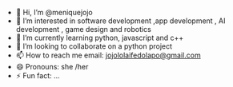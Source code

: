 - 👋 Hi, I’m @meniquejojo
- 👀 I’m interested in software development ,app development , AI development , game design and robotics 
- 🌱 I’m currently learning python, javascript and c++
- 💞️ I’m looking to collaborate on a python project 
- 📫 How to reach me email: jojololaifedolapo@gmail.com
- 😄 Pronouns: she /her 
- ⚡ Fun fact: ...

<!---
meniquejojo/meniquejojo is a ✨ special ✨ repository because its `README.md` (this file) appears on your GitHub profile.
You can click the Preview link to take a look at your changes.
--->
